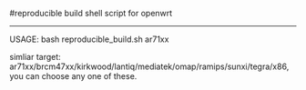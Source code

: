#reproducible build shell script for openwrt
***
USAGE: bash reproducible_build.sh ar71xx

simliar target: ar71xx/brcm47xx/kirkwood/lantiq/mediatek/omap/ramips/sunxi/tegra/x86, you can choose any one of these.
